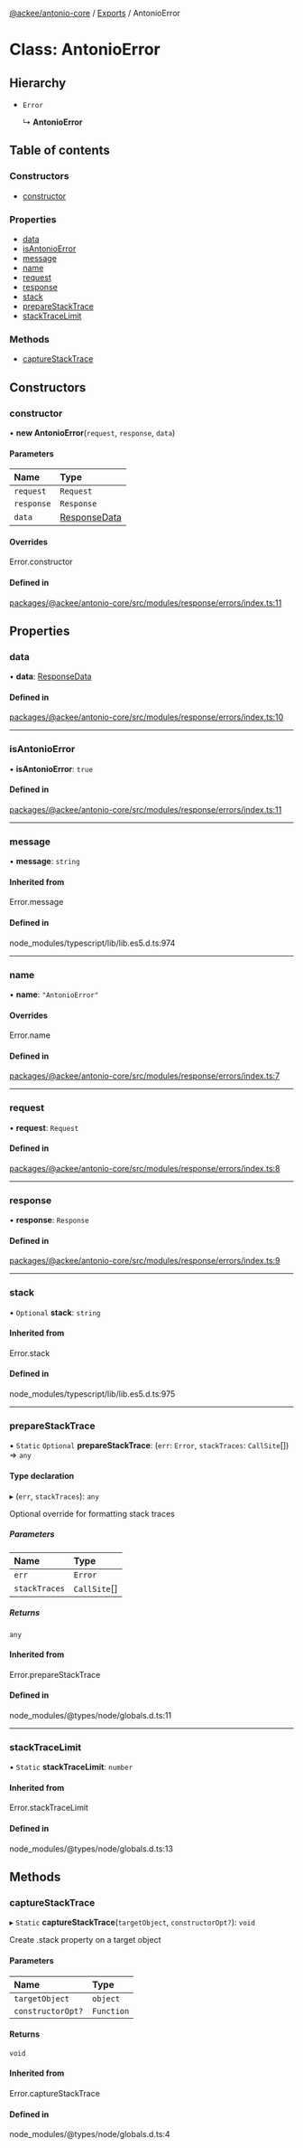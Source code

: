 [@ackee/antonio-core](../README.md) / [Exports](../modules.md) / AntonioError

# Class: AntonioError

## Hierarchy

-   `Error`

    ↳ **AntonioError**

## Table of contents

### Constructors

-   [constructor](antonioerror.md#constructor)

### Properties

-   [data](antonioerror.md#data)
-   [isAntonioError](antonioerror.md#isantonioerror)
-   [message](antonioerror.md#message)
-   [name](antonioerror.md#name)
-   [request](antonioerror.md#request)
-   [response](antonioerror.md#response)
-   [stack](antonioerror.md#stack)
-   [prepareStackTrace](antonioerror.md#preparestacktrace)
-   [stackTraceLimit](antonioerror.md#stacktracelimit)

### Methods

-   [captureStackTrace](antonioerror.md#capturestacktrace)

## Constructors

### constructor

• **new AntonioError**(`request`, `response`, `data`)

#### Parameters

| Name       | Type                                       |
| :--------- | :----------------------------------------- |
| `request`  | `Request`                                  |
| `response` | `Response`                                 |
| `data`     | [ResponseData](../modules.md#responsedata) |

#### Overrides

Error.constructor

#### Defined in

[packages/@ackee/antonio-core/src/modules/response/errors/index.ts:11](https://github.com/AckeeCZ/antonio/blob/70b57b9/packages/@ackee/antonio-core/src/modules/response/errors/index.ts#L11)

## Properties

### data

• **data**: [ResponseData](../modules.md#responsedata)

#### Defined in

[packages/@ackee/antonio-core/src/modules/response/errors/index.ts:10](https://github.com/AckeeCZ/antonio/blob/70b57b9/packages/@ackee/antonio-core/src/modules/response/errors/index.ts#L10)

---

### isAntonioError

• **isAntonioError**: `true`

#### Defined in

[packages/@ackee/antonio-core/src/modules/response/errors/index.ts:11](https://github.com/AckeeCZ/antonio/blob/70b57b9/packages/@ackee/antonio-core/src/modules/response/errors/index.ts#L11)

---

### message

• **message**: `string`

#### Inherited from

Error.message

#### Defined in

node_modules/typescript/lib/lib.es5.d.ts:974

---

### name

• **name**: `"AntonioError"`

#### Overrides

Error.name

#### Defined in

[packages/@ackee/antonio-core/src/modules/response/errors/index.ts:7](https://github.com/AckeeCZ/antonio/blob/70b57b9/packages/@ackee/antonio-core/src/modules/response/errors/index.ts#L7)

---

### request

• **request**: `Request`

#### Defined in

[packages/@ackee/antonio-core/src/modules/response/errors/index.ts:8](https://github.com/AckeeCZ/antonio/blob/70b57b9/packages/@ackee/antonio-core/src/modules/response/errors/index.ts#L8)

---

### response

• **response**: `Response`

#### Defined in

[packages/@ackee/antonio-core/src/modules/response/errors/index.ts:9](https://github.com/AckeeCZ/antonio/blob/70b57b9/packages/@ackee/antonio-core/src/modules/response/errors/index.ts#L9)

---

### stack

• `Optional` **stack**: `string`

#### Inherited from

Error.stack

#### Defined in

node_modules/typescript/lib/lib.es5.d.ts:975

---

### prepareStackTrace

▪ `Static` `Optional` **prepareStackTrace**: (`err`: `Error`, `stackTraces`: `CallSite`[]) => `any`

#### Type declaration

▸ (`err`, `stackTraces`): `any`

Optional override for formatting stack traces

##### Parameters

| Name          | Type         |
| :------------ | :----------- |
| `err`         | `Error`      |
| `stackTraces` | `CallSite`[] |

##### Returns

`any`

#### Inherited from

Error.prepareStackTrace

#### Defined in

node_modules/@types/node/globals.d.ts:11

---

### stackTraceLimit

▪ `Static` **stackTraceLimit**: `number`

#### Inherited from

Error.stackTraceLimit

#### Defined in

node_modules/@types/node/globals.d.ts:13

## Methods

### captureStackTrace

▸ `Static` **captureStackTrace**(`targetObject`, `constructorOpt?`): `void`

Create .stack property on a target object

#### Parameters

| Name              | Type       |
| :---------------- | :--------- |
| `targetObject`    | `object`   |
| `constructorOpt?` | `Function` |

#### Returns

`void`

#### Inherited from

Error.captureStackTrace

#### Defined in

node_modules/@types/node/globals.d.ts:4

